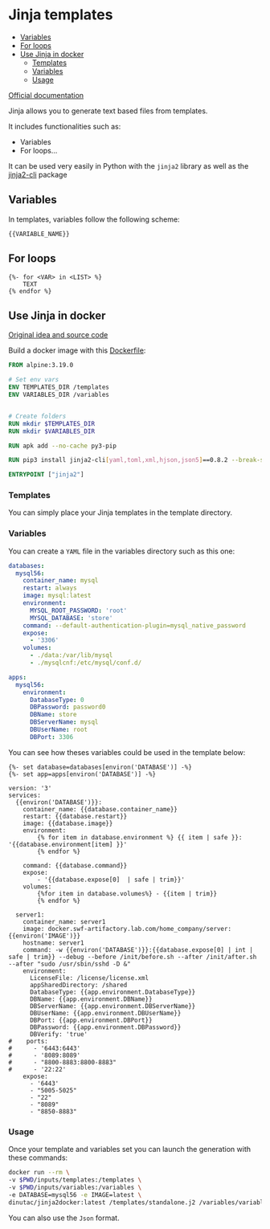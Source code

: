 # Jinja templates

- [Variables](#Variables)
- [For loops](#For%20loops)
- [Use Jinja in docker](#Use%20Jinja%20in%20docker)
	- [Templates](#Templates)
	- [Variables](#Variables)
	- [Usage](#Usage)

[Official documentation](https://jinja.palletsprojects.com/en/3.0.x/)

Jinja allows you to generate text based files from templates.

It includes functionalities such as:
- Variables
- For loops...

It can be used very easily in Python with the `jinja2` library as well as the [jinja2-cli](https://github.com/mattrobenolt/jinja2-cli) package

## Variables

In templates, variables follow the following scheme:
```jinja2
{{VARIABLE_NAME}}
```


## For loops

```jinja2
{%- for <VAR> in <LIST> %}
	TEXT
{% endfor %}
```

## Use Jinja in docker

[Original idea and source code](https://github.com/dinuta/jinja2docker) 

Build a docker image with this [Dockerfile](Dockerfile.md):

```dockerfile
FROM alpine:3.19.0

# Set env vars
ENV TEMPLATES_DIR /templates
ENV VARIABLES_DIR /variables


# Create folders
RUN mkdir $TEMPLATES_DIR
RUN mkdir $VARIABLES_DIR

RUN apk add --no-cache py3-pip

RUN pip3 install jinja2-cli[yaml,toml,xml,hjson,json5]==0.8.2 --break-system-packages

ENTRYPOINT ["jinja2"]
```

### Templates

You can simply place your Jinja templates in the template directory.

### Variables

You can create a `YAML` file in the variables directory such as this one:

```yaml
databases:
  mysql56:
    container_name: mysql
    restart: always
    image: mysql:latest
    environment:
      MYSQL_ROOT_PASSWORD: 'root'
      MYSQL_DATABASE: 'store'
    command: --default-authentication-plugin=mysql_native_password
    expose:
      - '3306'
    volumes:
      - ./data:/var/lib/mysql
      - ./mysqlcnf:/etc/mysql/conf.d/

apps:
  mysql56:
    environment:
      DatabaseType: 0
      DBPassword: password0
      DBName: store
      DBServerName: mysql
      DBUserName: root
      DBPort: 3306
```

You can see how theses variables could be used in the template below:

```jinja2
{%- set database=databases[environ('DATABASE')] -%}
{%- set app=apps[environ('DATABASE')] -%}

version: '3'
services:
  {{environ('DATABASE')}}:
    container_name: {{database.container_name}}
    restart: {{database.restart}}
    image: {{database.image}}
    environment:
        {% for item in database.environment %} {{ item | safe }}: '{{database.environment[item] }}'
        {% endfor %}

    command: {{database.command}}
    expose:
        - '{{database.expose[0]  | safe | trim}}'
    volumes:
        {%for item in database.volumes%} - {{item | trim}}
        {% endfor %}

  server1:
    container_name: server1
    image: docker.swf-artifactory.lab.com/home_company/server:{{environ('IMAGE')}}
    hostname: server1
    command: -w {{environ('DATABASE')}}:{{database.expose[0] | int | safe | trim}} --debug --before /init/before.sh --after /init/after.sh  --after "sudo /usr/sbin/sshd -D &"
    environment:
      LicenseFile: /license/license.xml
      appSharedDirectory: /shared
      DatabaseType: {{app.environment.DatabaseType}}
      DBName: {{app.environment.DBName}}
      DBServerName: {{app.environment.DBServerName}}
      DBUserName: {{app.environment.DBUserName}}
      DBPort: {{app.environment.DBPort}}
      DBPassword: {{app.environment.DBPassword}}
      DBVerify: 'true'
#    ports:
#      - '6443:6443'
#      - '8089:8089'
#      - "8800-8883:8800-8883"
#      - '22:22'
    expose:
      - '6443'
      - "5005-5025"
      - "22"
      - "8089"
      - "8850-8883"
```

### Usage

Once your template and variables set you can launch the generation with these commands:

```bash
docker run --rm \
-v $PWD/inputs/templates:/templates \
-v $PWD/inputs/variables:/variables \
-e DATABASE=mysql56 -e IMAGE=latest \
dinutac/jinja2docker:latest /templates/standalone.j2 /variables/variables.yml --format=yaml > docker-compose.yml
```

You can also use the `Json` format.